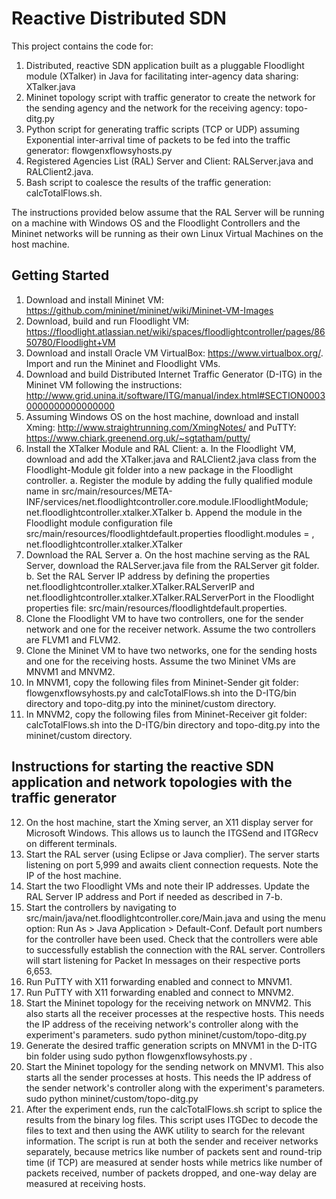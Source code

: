 # Reactive Distributed SDN
This project contains the code for: 

1)	Distributed, reactive SDN application built as a pluggable Floodlight module (XTalker) in Java for facilitating inter-agency data sharing: XTalker.java
2)	Mininet topology script with traffic generator to create the network for the sending agency and the network for the receiving agency: topo-ditg.py
3)	Python script for generating traffic scripts (TCP or UDP) assuming Exponential inter-arrival time of packets to be fed into the traffic generator: flowgenxflowsyhosts.py
4)	Registered Agencies List (RAL) Server and Client: RALServer.java and RALClient2.java.
5)	Bash script to coalesce the results of the traffic generation: calcTotalFlows.sh.

The instructions provided below assume that the RAL Server will be running on a machine with Windows OS and the Floodlight Controllers and the Mininet networks will be running as their own Linux Virtual Machines on the host machine.

## Getting Started

1)	Download and install Mininet VM: https://github.com/mininet/mininet/wiki/Mininet-VM-Images 
2)	Download, build and run Floodlight VM: https://floodlight.atlassian.net/wiki/spaces/floodlightcontroller/pages/8650780/Floodlight+VM 
3)	Download and install Oracle VM VirtualBox: https://www.virtualbox.org/. Import and run the Mininet and Floodlight VMs. 
4)	Download and build Distributed Internet Traffic Generator (D-ITG) in the Mininet VM following the instructions: http://www.grid.unina.it/software/ITG/manual/index.html#SECTION00030000000000000000 
5)	Assuming Windows OS on the host machine, download and install Xming: http://www.straightrunning.com/XmingNotes/ and PuTTY: https://www.chiark.greenend.org.uk/~sgtatham/putty/ 
6)	Install the XTalker Module and RAL Client:
a.	In the Floodlight VM, download and add the XTalker.java and RALClient2.java class from the Floodlight-Module git folder into a new package in the Floodlight controller. 
a.	Register the module by adding the fully qualified module name in src/main/resources/META-INF/services/net.floodlightcontroller.core.module.IFloodlightModule; net.floodlightcontroller.xtalker.XTalker
b.	Append the module in the Floodlight module configuration file src/main/resources/floodlightdefault.properties  floodlight.modules = <existing modules>, net.floodlightcontroller.xtalker.XTalker
7)	Download the RAL Server
a.	On the host machine serving as the RAL Server, download the RALServer.java file from the RALServer git folder.
b.	Set the RAL Server IP address by defining the properties net.floodlightcontroller.xtalker.XTalker.RALServerIP and net.floodlightcontroller.xtalker.XTalker.RALServerPort in the Floodlight properties file: src/main/resources/floodlightdefault.properties.
8)	Clone the Floodlight VM to have two controllers, one for the sender network and one for the receiver network. Assume the two controllers are FLVM1 and FLVM2.
9)	Clone the Mininet VM to have two networks, one for the sending hosts and one for the receiving hosts. Assume the two Mininet VMs are MNVM1 and MNVM2.
10)	In MNVM1, copy the following files from Mininet-Sender git folder: flowgenxflowsyhosts.py and calcTotalFlows.sh into the D-ITG/bin directory and topo-ditg.py into the mininet/custom directory.
11)	In MNVM2, copy the following files from Mininet-Receiver git folder: calcTotalFlows.sh into the D-ITG/bin directory and topo-ditg.py into the mininet/custom directory.

## Instructions for starting the reactive SDN application and network topologies with the traffic generator

12)	On the host machine, start the Xming server, an X11 display server for Microsoft Windows. This allows us to launch the ITGSend and ITGRecv on different terminals.
13)	Start the RAL server (using Eclipse or Java complier). The server starts listening on port 5,999 and awaits client connection requests. Note the IP of the host machine.
14)	Start the two Floodlight VMs and note their IP addresses. Update the RAL Server IP address and Port if needed as described in 7-b.
15)	Start the controllers by navigating to src/main/java/net.floodlightcontroller.core/Main.java and using the menu option: Run As > Java Application > Default-Conf. Default port numbers for the controller have been used. Check that the controllers were able to successfully establish the connection with the RAL server. Controllers will start listening for Packet In messages on their respective ports 6,653.
16)	Run PuTTY with X11 forwarding enabled and connect to MNVM1.
17)	Run PuTTY with X11 forwarding enabled and connect to MNVM2.
18)	Start the Mininet topology for the receiving network on MNVM2. This also starts all the receiver processes at the respective hosts. This needs the IP address of the receiving network's controller along with the experiment's parameters. sudo python mininet/custom/topo-ditg.py <FLVM2 IP> <other parameters>
19)	Generate the desired traffic generation scripts on MNVM1 in the D-ITG bin folder using sudo python flowgenxflowsyhosts.py <parameters>.
20)	Start the Mininet topology for the sending network on MNVM1. This also starts all the sender processes at hosts. This needs the IP address of the sender network's controller along with the experiment's parameters. sudo python mininet/custom/topo-ditg.py <FLVM1 IP> <other parameters>
21)	After the experiment ends, run the calcTotalFlows.sh script to splice the results from the binary log files. This script uses ITGDec to decode the files to text and then using the AWK utility to search for the relevant information. The script is run at both the sender and receiver networks separately, because metrics like number of packets sent and round-trip time (if TCP) are measured at sender hosts while metrics like number of packets received, number of packets dropped, and one-way delay are measured at receiving hosts.
